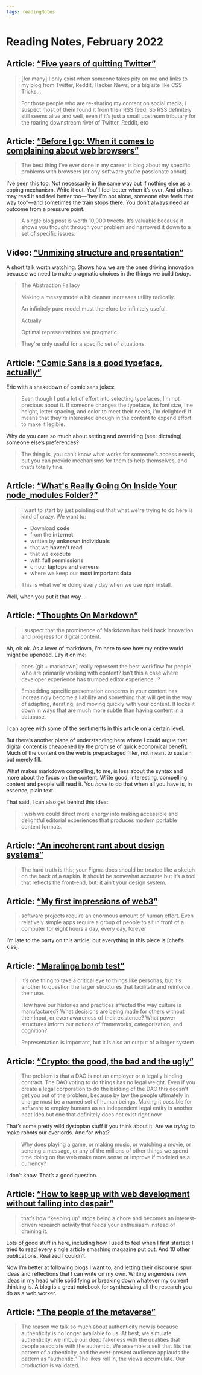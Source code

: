 ```yaml
---
tags: readingNotes
---
```


# Reading Notes, February 2022

## Article: [“Five years of quitting Twitter”](https://nolanlawson.com/2022/02/02/five-years-of-quitting-twitter/)

> [for many] I only exist when someone takes pity on me and links to my blog from Twitter, Reddit, Hacker News, or a big site like CSS Tricks...
> 
> For those people who are re-sharing my content on social media, I suspect most of them found it from their RSS feed. So RSS definitely still seems alive and well, even if it’s just a small upstream tributary for the roaring downstream river of Twitter, Reddit, etc

## Article: [“Before I go: When it comes to complaining about web browsers”](https://daverupert.com/2022/02/complaining-about-web-browsers/)

> The best thing I’ve ever done in my career is blog about my specific problems with browsers (or any software you’re passionate about).

I’ve seen this too. Not necessarily in the same way but if nothing else as a coping mechanism. Write it out. You’ll feel better when it’s over. And others may read it and feel better too—“hey I’m not alone, someone else feels that way too”—and sometimes the train stops there. You don’t always need an outcome from a pressure point.

> A single blog post is worth 10,000 tweets. It’s valuable because it shows you thought through your problem and narrowed it down to a set of specific issues.

## Video: [“Unmixing structure and presentation”](https://www.youtube.com/watch?v=lVHj7Y90Ieg)

A short talk worth watching. Shows how we are the ones driving innovation because we need to make pragmatic choices in the things we build _today_.

> The Abstraction Fallacy
> 
> Making a messy model a bit cleaner increases utility radically.
> 
> An infinitely pure model must therefore be infinitely useful.
> 
> Actually
> 
> Optimal representations are pragmatic.
> 
> They're only useful for a specific set of situations.

## Article: [“Comic Sans is a good typeface, actually”](https://ericwbailey.design/writing/comic-sans-is-a-good-typeface-actually/)

Eric with a shakedown of comic sans jokes:

> Even though I put a lot of effort into selecting typefaces, I’m not precious about it. If someone changes the typeface, its font size, line height, letter spacing, and color to meet their needs, I’m delighted! It means that they’re interested enough in the content to expend effort to make it legible.

Why do you care so much about setting and overriding (see: dictating) someone else’s preferences? 

> The thing is, you can’t know what works for someone’s access needs, but you can provide mechanisms for them to help themselves, and that’s totally fine.

## Article: [“What's Really Going On Inside Your node_modules Folder?”](https://socket.dev/blog/inside-node-modules)

> I want to start by just pointing out that what we're trying to do here is kind of crazy. We want to:
> 
> - Download **code**
> - from the **internet**
> - written by **unknown individuals**
> - that we **haven't read**
> - that we **execute**
> - with **full permissions**
> - on our **laptops and servers**
> - where we keep our **most important data**
> 
> This is what we're doing every day when we use npm install.

Well, when you put it that way…


## Article: [“Thoughts On Markdown”](https://www.smashingmagazine.com/2022/02/thoughts-on-markdown/)

> I suspect that the prominence of Markdown has held back innovation and progress for digital content.

Ah, ok ok. As a lover of markdown, I’m here to see how my entire world might be upended. Lay it on me:

> does [git + markdown] really represent the best workflow for people who are primarily working with content? Isn’t this a case where developer experience has trumped editor experience…?

> Embedding specific presentation concerns in your content has increasingly become a liability and something that will get in the way of adapting, iterating, and moving quickly with your content. It locks it down in ways that are much more subtle than having content in a database.

I can agree with some of the sentiments in this article on a certain level.

But there’s another plane of understanding here where I could argue that digital content is cheapened by the promise of quick economical benefit. Much of the content on the web is prepackaged filler, not meant to sustain but merely fill.

What makes markdown compelling, to me, is less about the syntax and more about the focus on the content. Write good, interesting, compelling content and people will read it. You _have_ to do that when all you have is, in essence, plain text. 

That said, I can also get behind this idea:

> I wish we could direct more energy into making accessible and delightful editorial experiences that produces modern portable content formats.

## Article: [“An incoherent rant about design systems”](http://robinrendle.com/notes/an-incoherent-rant-about-design-systems/)

> The hard truth is this; your Figma docs should be treated like a sketch on the back of a napkin. It should be somewhat accurate but it’s a tool that reflects the front-end, but: it ain’t your design system.

## Article: [“My first impressions of web3”](https://moxie.org/2022/01/07/web3-first-impressions.html)

> software projects require an enormous amount of human effort. Even relatively simple apps require a group of people to sit in front of a computer for eight hours a day, every day, forever

I’m late to the party on this article, but everything in this piece is [chef’s kiss]. 

## Article: [“Maralinga bomb test”](https://ericwbailey.design/writing/maralinga-bomb-test/)

> It’s one thing to take a critical eye to things like personas, but it’s another to question the larger structures that facilitate and reinforce their use.
>
> How have our histories and practices affected the way culture is manufactured? What decisions are being made for others without their input, or even awareness of their existence? What power structures inform our notions of frameworks, categorization, and cognition?
>
> Representation is important, but it is also an output of a larger system.

## Article: [“Crypto: the good, the bad and the ugly”](https://seldo.com/posts/crypto-the-good-the-bad-and-the-ugly)

> The problem is that a DAO is not an employer or a legally binding contract. The DAO voting to do things has no legal weight. Even if you create a legal corporation to do the bidding of the DAO this doesn't get you out of the problem, because by law the people ultimately in charge must be a named set of human beings. Making it possible for software to employ humans as an independent legal entity is another neat idea but one that definitely does not exist right now.

That’s some pretty wild dystopian stuff if you think about it. Are we _trying_ to make robots our overlords. And for what?

> Why does playing a game, or making music, or watching a movie, or sending a message, or any of the millions of other things we spend time doing on the web make more sense or improve if modeled as a currency?

I don’t know. That’s a good question. 

## Article: [“How to keep up with web development without falling into despair”](https://www.baldurbjarnason.com/2022/i-cant-keep-up-with-web-dev/)

> that’s how “keeping up” stops being a chore and becomes an interest-driven research activity that feeds your enthusiasm instead of draining it.

Lots of good stuff in here, including how I used to feel when I first started: I tried to read every single article smashing magazine put out. And 10 other publications. Realized I couldn’t. 

Now I’m better at following blogs I want to, and letting their discourse spur ideas and reflections that I can write on my own. Writing engenders new ideas in my head while solidifying or breaking down whatever my current thinking is. A blog is a great notebook for synthesizing all the research you do as a web worker. 

## Article: [“The people of the metaverse”](https://www.roughtype.com/?p=9139)

> The reason we talk so much about authenticity now is because authenticity is no longer available to us. At best, we simulate authenticity: we imbue our deep fakeness with the qualities that people associate with the authentic. We assemble a self that fits the pattern of authenticity, and the ever-present audience applauds the pattern as “authentic.” The likes roll in, the views accumulate. Our production is validated. 